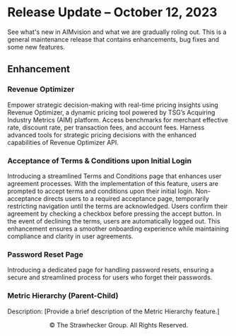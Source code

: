 
# Release Update – October 12, 2023

See what's new in AIMvision and what we are gradually roling out.
This is a general maintenance release that contains enhancements, bug fixes and some new features. 


## Enhancement

### Revenue Optimizer
Empower strategic decision-making with real-time pricing insights using Revenue Optimizer, a dynamic pricing tool powered by TSG’s Acquiring Industry Metrics (AIM) platform. Access benchmarks for merchant effective rate, discount rate, per transaction fees, and account fees.
Harness advanced tools for strategic pricing decisions with the enhanced capabilities of Revenue Optimizer API.

### Acceptance of Terms & Conditions upon Initial Login
Introducing a streamlined Terms and Conditions page that enhances user agreement processes. With the implementation of this feature, users are prompted to accept terms and conditions upon their initial login. Non-acceptance directs users to a required acceptance page, temporarily restricting navigation until the terms are acknowledged. Users confirm their agreement by checking a checkbox before pressing the accept button. In the event of declining the terms, users are automatically logged out. This enhancement ensures a smoother onboarding experience while maintaining compliance and clarity in user agreements.

### Password Reset Page
Introducing a dedicated page for handling password resets, ensuring a secure and streamlined process for users who forget their passwords.

### Metric Hierarchy (Parent-Child)
Description: [Provide a brief description of the Metric Hierarchy feature.]




<!-- ## Bug Fixes

### Merchant Level Analysis CSV download issue
The order in which the attribute columns come out seems to be random with each individual download. 
Fixed:Now the output repesents the correct order.

### Querybuilder CSV download issue
Query builder CSV download prioritizes the attributes over the date when it orders the data.
Fixed: The output now prioritizes the date followed by the attributes based on TSG internal orders.

### Report page error
The Report page in some cases were failing to load and edit properly. The issue happens when in old chart no filter value for Household/Standalone was selected or when an Attrition and Growth metric is selected with household filter value. 
Note: With the new enhancement, The default for Standalone / Household attribute is changed to `household` from `standalone`.

Fixed: The issue is fixed. All chart which were defaulted to `standalone` filter value is now using `all_merchants` filter values.

#### Definition:
    `Standalone` – When this option is selected, the metrics calculated at individual store level and 
                   only the MIDs that are not part of chain are used in calculations.
    `All Merchants` - When this option is selected, the metrics are calculated at individual store level 
                    and both chained MIDs and non-chained MIDs are used in calculations.
    `Household (default option)`  - When household is selected, the metrics are calculated at Household level,
                    i.e. standalone stores are considered as a household with one store and chained stores 
                    within a chain are combined together and considered as one single Household.  

## Enhancement

### Merchant Level Analysis

MLA output will now use household level data instead of individual store (standalone) level data. -->


<footer><p style='text-align:center'>© The Strawhecker Group. All Rights Reserved.</p></footer>
